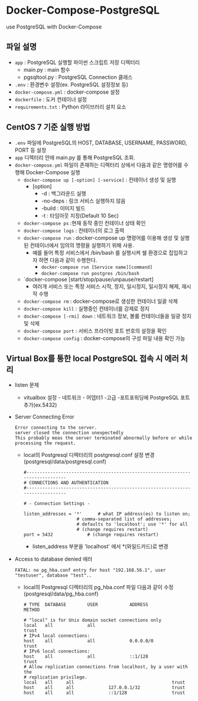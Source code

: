 # Docker-Compose-PostgreSQL
 use PostgreSQL with Docker-Compose

## 파일 설명
- `app` : PostgreSQL 실행할 파이썬 스크립트 저장 디렉터리
  - main.py : main 함수
  - pgsqltool.py : PostgreSQL Connection 클래스
- `.env` : 환경변수 설정(ex. PostgreSQL 설정정보 등)
- `docker-compose.yml` : docker-compose 설정
- `dockerfile` : 도커 컨테이너 설정
- `requirements.txt` : Python 라이브러리 설치 요소


## CentOS 7 기준 실행 방법

- `.env` 파일에 PostgreSQL의 HOST, DATABASE, USERNAME, PASSWORD, PORT 등 설정
- `app` 디렉터리 안에 main.py 를 통해 PostgreSQL 조회.
- `docker-compose.yml` 파일이 존재하는 디렉터리 상에서 다음과 같은 명령어를 수행해 Docker-Compose 실행
  - `docker-compose up [-option] [-service]` : 컨테이너 생성 및 실행
    - [option]
      - -d : 백그라운드 실행
      - -no-deps : 링크 서비스 실행하지 않음
      - -build : 이미지 빌드
      - -t : 타임아웃 지정(Default 10 Sec)
  - `docker-compose ps` :현재 동작 중인 컨테이너 상태 확인
  - `docker-compose logs` : 컨테이너의 로그 출력
  - `docker-compose run` : docker-compose up 명령어를 이용해 생성 및 실행된 컨테이너에서 임의의 명령을 실행하기 위해 사용.
    - 예를 들어 특정 서비스에서 /bin/bash 를 실행시켜 쉘 환경으로 집입하고자 하면 다음과 같이 수행한다.
      - `docker-compose run [Service name][command]`
      - `docker-compose run postgres /bin/bash`
  - `docker-compose [start/stop/pause/unpause/restart]
    - 여러개 서비스 또는 특정 서비스 시작, 정지, 일시정지, 일시정지 해제, 재시작 수행
  - `docker-compose rm` : docker-compose로 생성한 컨테이너 일괄 삭제
  - `docker-compose kill` : 실행중인 컨테이너를 강제로 정지 
  - `docker-compose [-rmi] down` : 네트워크 정보, 볼륨 컨테이너들을 일광 정지 및 삭제
  - `docker-compose port` : 서비스 프라이빗 포트 번호의 설정을 확인
  - `docker-compose config` : docker-compose의 구성 파일 내용 확인 가능


## Virtual Box를 통한 local PostgreSQL 접속 시 에러 처리

- listen 문제
  - vitualbox 설정 - 네트워크 - 어뎁터1 -고급 -포트포워딩에 PostgreSQL 포트 추가(ex.5432)

- Server Connecting Error
  ``` 
  Error connecting to the server.
  server closed the connection unexpectedly
  This probably meas the server terminated abnormally before or while processing the request.
  ```
  - local의 Postgresql 디렉터리의 postgresql.conf 설정 변경(postgresql/data/postgresql.conf)
    ```
    #------------------------------------------------------------------------------
    # CONNECTIONS AND AUTHENTICATION
    #------------------------------------------------------------------------------

    # - Connection Settings -

    listen_addresses = '*'		# what IP address(es) to listen on;
	    				# comma-separated list of addresses;
		    			# defaults to 'localhost'; use '*' for all
			    		# (change requires restart)
    port = 5432				# (change requires restart)
    ```
    - listen_address 부분을 'localhost' 에서 *(와일드카드)로 변경

- Access to database denied 에러
  ```
  FATAL: no pg_hba.conf entry for host "192.168.56.1", user "testuser", database "test"..
  ```
  - local의 Postgresql 디렉터리의 pg_hba.conf 파일 다음과 같이 수정(postgresql/data/pg_hba.conf)
    ```
    # TYPE  DATABASE        USER            ADDRESS                 METHOD

    # "local" is for Unix domain socket connections only
    local   all             all                                     trust
    # IPv4 local connections:
    host    all             all             0.0.0.0/0            trust
    # IPv6 local connections:
    host    all             all             ::1/128                 trust
    # Allow replication connections from localhost, by a user with the
    # replication privilege.
    local   all     all                                     trust
    host    all     all             127.0.0.1/32            trust
    host    all     all             ::1/128                 trust
    ```


